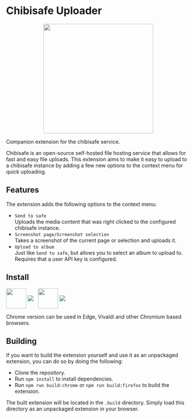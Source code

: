 # Chibisafe Uploader

<p align="center">
  <img height="300" src="https://chibisafe.moe/xjoghu.png">
</p>

Companion extension for the chibisafe service.

Chibisafe is an open-source self-hosted file hosting service that allows for fast and easy file uploads. This extension aims to make it easy to upload to a chibisafe instance by adding a few new options to the context menu for quick uploading.

## Features

The extension adds the following options to the context menu:

* `Send to safe`  
  Uploads the media content that was right clicked to the configured chibisafe instance.
* `Screenshot page/Screenshot selection`  
  Takes a screenshot of the current page or selection and uploads it.
* `Upload to album`  
  Just like `Send to safe`, but allows you to select an album to upload to.
  Requires that a user API key is configured.

## Install

<p>
	<a href="https://chrome.google.com/webstore/detail/chibisafe-uploader/enkkmplljfjppcdaancckgilmgoiofnj"><img src="https://raw.githubusercontent.com/alrra/browser-logos/ce0aac8/src/chrome/chrome.svg" valign="middle" height="55"></a>
	<a href="https://chrome.google.com/webstore/detail/chibisafe-uploader/enkkmplljfjppcdaancckgilmgoiofnj"><img src="https://img.shields.io/chrome-web-store/v/enkkmplljfjppcdaancckgilmgoiofnj.svg" valign="middle"></a>
	&nbsp;
	<a href="https://addons.mozilla.org/en-US/firefox/addon/chibisafe-uploader/"><img src="https://raw.githubusercontent.com/alrra/browser-logos/ce0aac8/src/firefox/firefox.svg" valign="middle" height="55"></a>
	<a href="https://addons.mozilla.org/en-US/firefox/addon/chibisafe-uploader/"><img src="https://img.shields.io/amo/v/chibisafe-uploader.svg" valign="middle"></a>
</p>

<p>
	Chrome version can be used in Edge, Vivaldi and other Chromium based browsers.
</p>

## Building

If you want to build the extension yourself and use it as an unpackaged extension, you can do so by doing the following:

* Clone the repository.
* Run `npm install` to install dependencies.
* Run `npm run build:chrome` or `npm run build:firefox` to build the extension.

The built extension will be located in the `.build` directory. Simply load this directory as an unpackaged extension in your browser.


